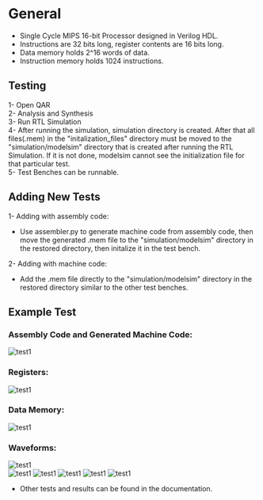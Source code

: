 # General  
- Single Cycle MIPS 16-bit Processor designed in Verilog HDL.  
- Instructions are 32 bits long, register contents are 16 bits long.  
- Data memory holds 2^16 words of data.  
- Instruction memory holds 1024 instructions.  

## Testing  
1- Open QAR  
2- Analysis and Synthesis  
3- Run RTL Simulation  
4- After running the simulation, simulation directory is created. After that all files(.mem) in the "initalization_files" directory must be moved to the "simulation/modelsim" directory that is created after running the RTL Simulation. If it is not done, modelsim cannot see the initialization file for that particular test.  
5- Test Benches can be runnable.  
  
## Adding New Tests
1- Adding with assembly code:  
   - Use assembler.py to generate machine code from assembly code, then move the generated .mem file to the "simulation/modelsim" directory in the restored directory, then initalize it in the test bench.  

2- Adding with machine code:  
   - Add the .mem file directly to the "simulation/modelsim" directory in the restored directory similar to the other test benches.  


## Example Test

### Assembly Code and Generated Machine Code:
![test1](images/test1.jpg)
  
### Registers:
![test1](images/registers1.jpg)
  
### Data Memory:
![test1](images/memory1.jpg)
  
### Waveforms:
![test1](images/ww1_1.jpg)  
![test1](images/ww1_2.jpg)
![test1](images/ww1_3.jpg)
![test1](images/ww1_4.jpg)
![test1](images/ww1_5.jpg)
![test1](images/ww1_6.jpg)  

- Other tests and results can be found in the documentation.

